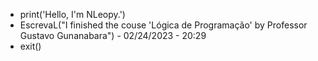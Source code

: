 - print('Hello, I'm NLeopy.')
- EscrevaL("I finished the couse 'Lógica de Programação' by Professor Gustavo Gunanabara") - 02/24/2023 - 20:29
- exit()
<!---
NLeopy/NLeopy is a ✨ special ✨ repository because its `README.md` (this file) appears on your GitHub profile.
You can click the Preview link to take a look at your changes.
--->
